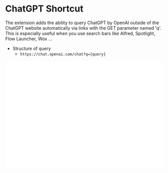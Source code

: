 # ChatGPT Shortcut

The extension adds the ability to query ChatGPT by OpenAI outside of the ChatGPT website automatically via links with the GET parameter named 'q'. This is especially useful when you use search bars like Alfred, Spotlight, Flow Launcher, Wox ...

- Structure of query
	- `https://chat.openai.com/chat?q={query}`

![](screencast.gif)